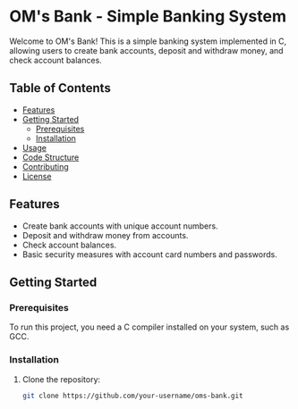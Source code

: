 # OM's Bank - Simple Banking System

Welcome to OM's Bank! This is a simple banking system implemented in C, allowing users to create bank accounts, deposit and withdraw money, and check account balances.

## Table of Contents

- [Features](#features)
- [Getting Started](#getting-started)
  - [Prerequisites](#prerequisites)
  - [Installation](#installation)
- [Usage](#usage)
- [Code Structure](#code-structure)
- [Contributing](#contributing)
- [License](#license)

## Features

- Create bank accounts with unique account numbers.
- Deposit and withdraw money from accounts.
- Check account balances.
- Basic security measures with account card numbers and passwords.

## Getting Started

### Prerequisites

To run this project, you need a C compiler installed on your system, such as GCC.

### Installation

1. Clone the repository:

   ```bash
   git clone https://github.com/your-username/oms-bank.git
